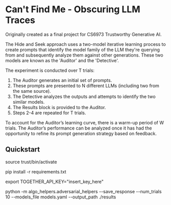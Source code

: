 # Can't Find Me - Obscuring LLM Traces
Originally created as a final project for CS6973 Trustworthy Generative AI. 

The Hide and Seek approach uses a two-model iterative learning process to create prompts that identify the model family of the LLM they're querying from and subsequently analyze them against other generations. These two models are known as the 'Auditor' and the 'Detective'.

The experiment is conducted over T trials:
1. The Auditor generates an initial set of prompts.
2. These prompts are presented to N different LLMs (including two from the same source).
3. The Detective analyzes the outputs and attempts to identify the two similar models.
4. The Results block is provided to the Auditor.
5. Steps 2-4 are repeated for T trials.

To account for the Auditor’s learning curve, there is a warm-up period of W trials. The Auditor’s performance can be analyzed once it has had the opportunity to refine its prompt generation strategy based on feedback.

## Quickstart
source trust/bin/activate

pip install -r requirements.txt

export TOGETHER_API_KEY="insert_key_here"

python -m algo_helpers.adversarial_helpers --save_response --num_trials 10 --models_file models.yaml --output_path ./results

